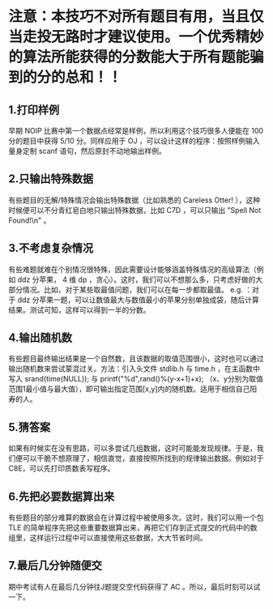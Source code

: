 # **注意：本技巧不对所有题目有用，当且仅当走投无路时才建议使用。一个优秀精妙的算法所能获得的分数能大于所有题能骗到的分的总和！！**
## 1.打印样例
早期 NOIP 比赛中第一个数据点经常是样例，所以利用这个技巧很多人便能在 100 分的题目中获得 5/10 分。同样应用于 OJ ，可以设计这样的程序：按照样例输入量身定制 scanf 语句，然后原封不动地输出样例。

## 2.只输出特殊数据
有些题目的无解/特殊情况会输出特殊数据（比如熟悉的 Careless Otter! ），这种时候便可以不分青红皂白地只输出特殊数据，比如 C7D ，可以只输出 "Spell Not Found!\n" 。

## 3.不考虑复杂情况
有些难题就难在个别情况很特殊，因此需要设计能够涵盖特殊情况的高级算法（例如 ddz 分苹果， 4 维 dp ，贪心）。这时，我们可以不想那么多，只考虑好做的大部分情况。比如，对于某些取最值问题，我们可以在每一步都取最值。 e.g. ：对于 ddz 分苹果一题，可以让数值最大与数值最小的苹果分别单独成袋，随后计算结果。测试可知，这样可以得到一半的分数。

## 4.输出随机数
有些题目最终输出结果是一个自然数，且该数据的取值范围很小，这时也可以通过输出随机数来尝试蒙混过关。方法：引入头文件 stdlib.h 与 time.h ，在主函数中写入 srand(time(NULL)); 与 printf("%d",rand()%(y-x+1)+x); （x、y分别为取值范围1最小值与最大值），即可输出指定范围[x,y]内的随机数。适用于相信自己阳寿的人。

## 5.猜答案
如果有时候实在没有思路，可以多尝试几组数据，这时可能能发现规律。于是，我们便可以干脆不想原理了，相信直觉，直接按照所找到的规律输出数据。例如对于C8E，可以先打印质数表写程序。

## 6.先把必要数据算出来
有些题目的部分难算的数据会在计算过程中被使用多次。这时，我们可以用一个包 TLE 的简单程序先把这些重要数据算出来，再把它们存到正式提交的代码中的数组里，这样运行过程中可以直接使用这些数据，大大节省时间。

## 7.最后几分钟随便交
期中考试有人在最后几分钟往J题提交空代码获得了 AC 。所以，最后时刻可以试一下。